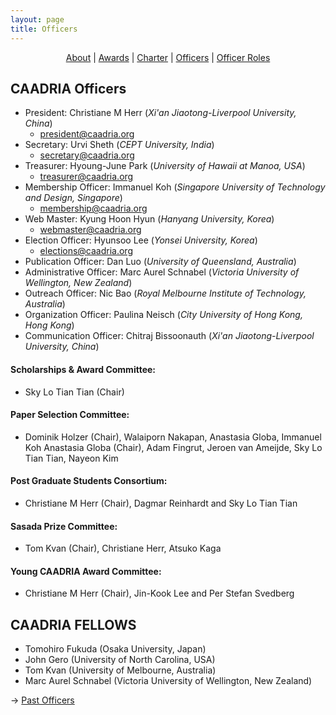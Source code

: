 ```yaml
---
layout: page
title: Officers
---
```


<div align="center">
 <a href="/about">About</a> | <a href="/awards">Awards</a> | <a href="/charter">Charter</a> | <a href="/officers">Officers</a> | <a href="/officerroles">Officer Roles</a>
</div>

## CAADRIA Officers

* President: Christiane M Herr (*Xi'an Jiaotong-Liverpool University, China*)
  * president@caadria.org
* Secretary: Urvi Sheth (*CEPT University, India*)
  * secretary@caadria.org
* Treasurer: Hyoung-June Park (*University of Hawaii at Manoa, USA*)
  * treasurer@caadria.org
* Membership Officer: Immanuel Koh (*Singapore University of Technology and Design, Singapore*)
  * membership@caadria.org
* Web Master: Kyung Hoon Hyun (*Hanyang University, Korea*) 
  * webmaster@caadria.org
* Election Officer: Hyunsoo Lee (*Yonsei University, Korea*)
  * elections@caadria.org
* Publication Officer: Dan Luo (*University of Queensland, Australia*)
* Administrative Officer: Marc Aurel Schnabel (*Victoria University of Wellington, New Zealand*)
* Outreach Officer: Nic Bao (*Royal Melbourne Institute of Technology, Australia*)
* Organization Officer: Paulina Neisch (*City University of Hong Kong, Hong Kong*)
* Communication Officer: Chitraj Bissoonauth (*Xi'an Jiaotong-Liverpool University, China*)

#### Scholarships & Award Committee:
* Sky Lo Tian Tian (Chair)

#### Paper Selection Committee:  
* Dominik Holzer (Chair), Walaiporn Nakapan, Anastasia Globa, Immanuel Koh
Anastasia Globa (Chair), Adam Fingrut, Jeroen van Ameijde, Sky Lo Tian Tian, Nayeon Kim


#### Post Graduate Students Consortium:  
* Christiane M Herr (Chair), Dagmar Reinhardt and Sky Lo Tian Tian

#### Sasada Prize Committee:  
* Tom Kvan (Chair), Christiane Herr, Atsuko Kaga

#### Young CAADRIA Award Committee:  
* Christiane M Herr (Chair), Jin-Kook Lee and Per Stefan Svedberg

## CAADRIA FELLOWS
* Tomohiro Fukuda (Osaka University, Japan)
* John Gero (University of North Carolina, USA)
* Tom Kvan (University of Melbourne, Australia)
* Marc Aurel Schnabel (Victoria University of Wellington, New Zealand)

&rarr; [Past Officers](past-officers.md)
